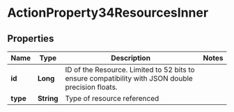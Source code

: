 

# ActionProperty34ResourcesInner


## Properties

| Name | Type | Description | Notes |
|------------ | ------------- | ------------- | -------------|
|**id** | **Long** | ID of the Resource. Limited to 52 bits to ensure compatibility with JSON double precision floats.  |  |
|**type** | **String** | Type of resource referenced |  |




